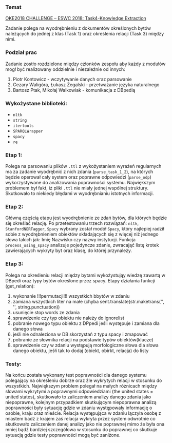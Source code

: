 ### Temat
[OKE2018 CHALLENGE – ESWC 2018: Task4-Knowledge Extraction](https://project-hobbit.eu/challenges/oke2018-challenge-eswc-2018/tasks/)

Zadanie polega na wyodrębnieniu z dokumentów określonych bytów 
należących do jednej z klas (Task 1) oraz określenia relacji (Task 3) między nimi.

### Podział prac
Zadanie zostło rozdzielone między członków zespołu aby każdy z modułów mogł być realizowany oddzielnie 
i niezależnie od innych:
  1) Piotr Kontowicz - wczytywanie danych oraz parsowanie
  2) Cezary Waligóra, Łukasz Żegalski - przetważanie języka naturalnego 
  3) Bartosz Ptak, Mikołaj Walkowiak - komunikacja z DBpedią

### Wykożystane biblioteki:
* `nltk`
* `string`
* `itertools`
* `SPARQLWrapper`
* `spacy`
* `re`

### Etap 1: 
  Polega na parsowaniu plików `.ttl` z wykożystaniem wyrażeń regularnych ma za zadanie wyodrębnić z nich zdania (`parse_task_1_2`), na których będzie operował cały system oraz poprawne odpowiedzi (`parse_odp`) wykorzystywane do analizowania poprawności systemu. Największym problemem był fakt, iż pliki `.ttl` nie miały jednej wspólnej struktury. Skutkowało to niekiedy błędami w wyodrębnianiu istotnych informacji. 

### Etap 2: 
  Główną częścią etapu jest wyodrębnienie ze zdań bytów, dla których będzie się określać relację. Po przetestowaniu trzech rozwiązań: `nltk`, `StanfordNERTagger`, `Spacy` wybrany został modół `Spacy`, który najlepiej radził sobie z wyodrębnieniem obiektów składających się z więcej niż jednego słowa takich jak: Imię Nazwisko czy nazwy instytucji. Funkcja  `process_using_spacy` analizuje pojedyncze zdanie, zwracająć listę krotek zawierających wykryty byt oraz klasę, do której przynależy. 

### Etap 3: 
  Polega na określeniu relacji między bytami wykożystująy wiedzę zawartą w DBpedi oraz typy bytów określone przez spacy.
  Etapy działania funkcji (get_relation):
 1. wykonanie !!!permutacji!!! wszystkich bbytów w zdaniu   
 2. zamiana wszystkich liter na małe (chyba sent.translate(str.maketrans('', '', string.punctuation))
 3. usunięcie stop words ze zdania
 4. sprawdzenie czy typ obiektu nie należy do ignorelist
 5. pobranie nowego typu obiektu z DPpedi jeśli występuje i zamiana dla danego słowa
 6. jeśli nie odnaleziona w DB skorzystań z typu spacy i zmapować 
 7. pobranie ze słownika relacji na podstawie typów obiektów(klucze)
 8. sprawdzenie czy w zdaniu występują morfologiczne słowa dla słowa danego obiektu, jeśłi tak to dodaj (obiekt, obirkt, relacja) do listy

### Testy:
  Na końcu została wykonany test poprawności dla danego systemu polegający na określeniu dobrze oraz źle wykrytych relacji w stosunku do wszystkich.
  Największym problem polegał na małych różnicach między słowami wykrytymi a poprawnymi odpowiedziami (the united states = united states),
  skutkowało to zaliczeniem analizy danego zdania jako niepoprawne, kolejnym przypadkiem skutkującym niepoprawna analizą poprawności były sytuację 
  gdzie w zdaniu występowały informację o osobie, kraju oraz mieście. Relacja występująca w zdaniu lączyła osobę z miastem badź z krajem zaś
  relacja wykryta przez system odwrotnie co skutkowało zaliczeniem danej analizy jako nie poprawnej mimo że była ona mniej bądź bardziej szczegółowa
  w stosunku do poprawnej co skutkuje sytuacją gdzie testy poprawności mogą być zaniżone.
 
